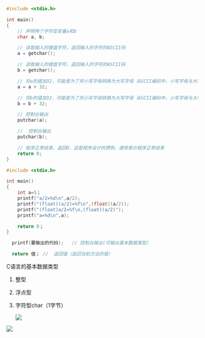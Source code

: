 ```c
#include <stdio.h>

int main()
{
    // 声明两个字符型变量a和b  
    char a, b;  

    // 读取输入的键盘字符，返回输入的字符的ASCII码 
    a = getchar();  

    // 读取输入的键盘字符，返回输入的字符的ASCII码 
    b = getchar();  

    // 将a的值加32，可能是为了将小写字母转换为大写字母（ASCII编码中，小写字母与大写字母的差值为32）  
    a = a + 32;  

    // 将b的值加32，可能是为了将小写字母转换为大写字母（ASCII编码中，小写字母与大写字母的差值为32）  
    b = b + 32;  

    // 控制台输出
    putchar(a);  

    //  控制台输出
    putchar(b);  

    // 程序正常结束，返回0，这是程序设计的惯例，通常表示程序正常结束  
    return 0;
}
```



```c
#include <stdio.h>

int main()
{
    int a=5；
    printf("a/2=%d\n",a/2);
    printf("(float)(a/2)=%f\n",(float)(a/2)); 
    printf("(float)a/2=%f\n,(float)(a/2)"); 
    printf("a=%d\n",a);

    return 0；
}
```





```c
  printf(要输出的代码);   // 控制台输出(可输出基本数据类型)

  return 值； //  返回值（返回当前方法的值）
```

C语言的基本数据类型

1. 整型

2. 浮点型

3. 字符型char（1字节）

   ![](https://img-blog.csdnimg.cn/20200226161001916.png?x-oss-process=image/watermark,type_ZmFuZ3poZW5naGVpdGk,shadow_10,text_aHR0cHM6Ly9ibG9nLmNzZG4ubmV0L2FhOTg4NjU2NDY=,size_16,color_FFFFFF,t_70)


![](https://img-blog.csdnimg.cn/20200226165740443.png?x-oss-process=image/watermark,type_ZmFuZ3poZW5naGVpdGk,shadow_10,text_aHR0cHM6Ly9ibG9nLmNzZG4ubmV0L2FhOTg4NjU2NDY=,size_16,color_FFFFFF,t_70)


